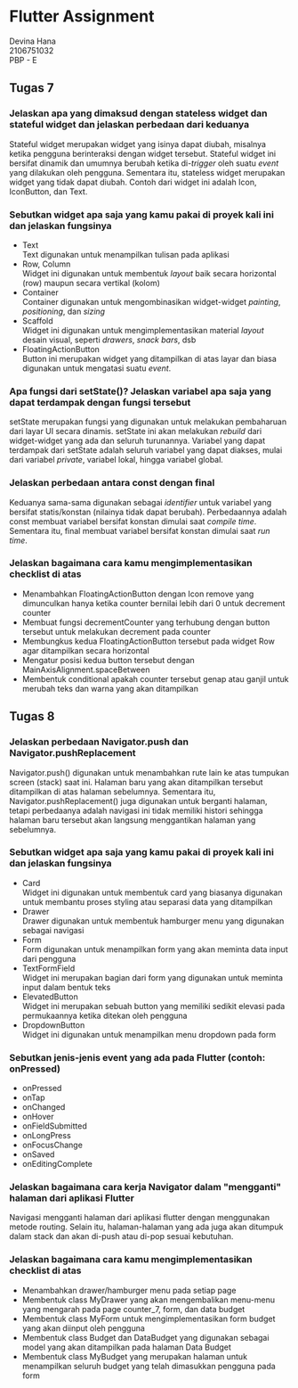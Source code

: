 # Flutter Assignment

Devina Hana<br>
2106751032<br>
PBP - E<br>

## Tugas 7
### Jelaskan apa yang dimaksud dengan stateless widget dan stateful widget dan jelaskan perbedaan dari keduanya
Stateful widget merupakan widget yang isinya dapat diubah, misalnya ketika pengguna berinteraksi dengan widget tersebut. Stateful widget ini bersifat dinamik dan umumnya berubah ketika di-_trigger_ oleh suatu _event_ yang dilakukan oleh pengguna. Sementara itu, stateless widget merupakan widget yang tidak dapat diubah. Contoh dari widget ini adalah Icon, IconButton, dan Text.

### Sebutkan widget apa saja yang kamu pakai di proyek kali ini dan jelaskan fungsinya
* Text<br>
Text digunakan untuk menampilkan tulisan pada aplikasi
* Row, Column<br>
Widget ini digunakan untuk membentuk _layout_ baik secara horizontal (row) maupun secara vertikal (kolom)
* Container <br>
Container digunakan untuk mengombinasikan widget-widget _painting_, _positioning_, dan _sizing_ 
* Scaffold <br>
Widget ini digunakan untuk mengimplementasikan material _layout_ desain visual, seperti _drawers_, _snack bars_, dsb
* FloatingActionButton <br>
Button ini merupakan widget yang ditampilkan di atas layar dan biasa digunakan untuk mengatasi suatu _event_. 

###  Apa fungsi dari setState()? Jelaskan variabel apa saja yang dapat terdampak dengan fungsi tersebut
setState merupakan fungsi yang digunakan untuk melakukan pembaharuan dari layar UI secara dinamis. setState ini akan melakukan _rebuild_ dari widget-widget yang ada dan seluruh turunannya. Variabel yang dapat terdampak dari setState adalah seluruh variabel yang dapat diakses, mulai dari variabel _private_, variabel lokal, hingga variabel global.

### Jelaskan perbedaan antara const dengan final
Keduanya sama-sama digunakan sebagai _identifier_ untuk variabel yang bersifat statis/konstan (nilainya tidak dapat berubah). Perbedaannya adalah const membuat variabel bersifat konstan dimulai saat _compile time_. Sementara itu, final membuat variabel bersifat konstan dimulai saat _run time_. 

### Jelaskan bagaimana cara kamu mengimplementasikan checklist di atas
* Menambahkan FloatingActionButton dengan Icon remove yang dimunculkan hanya ketika counter bernilai lebih dari 0 untuk decrement counter
* Membuat fungsi decrementCounter yang terhubung dengan button tersebut untuk melakukan decrement pada counter
* Membungkus kedua FloatingActionButton tersebut pada widget Row agar ditampilkan secara horizontal
* Mengatur posisi kedua button tersebut dengan MainAxisAlignment.spaceBetween
* Membentuk conditional apakah counter tersebut genap atau ganjil untuk merubah teks dan warna yang akan ditampilkan

## Tugas 8
### Jelaskan perbedaan Navigator.push dan Navigator.pushReplacement
Navigator.push() digunakan untuk menambahkan rute lain ke atas tumpukan screen (stack) saat ini. Halaman baru yang akan ditampilkan tersebut ditampilkan di atas halaman sebelumnya. Sementara itu, Navigator.pushReplacement() juga digunakan untuk berganti halaman, tetapi perbedaanya adalah navigasi ini tidak memiliki histori sehingga halaman baru tersebut akan langsung menggantikan halaman yang sebelumnya.

### Sebutkan widget apa saja yang kamu pakai di proyek kali ini dan jelaskan fungsinya
* Card<br>
Widget ini digunakan untuk membentuk card yang biasanya digunakan untuk membantu proses styling atau separasi data yang ditampilkan
* Drawer<br>
Drawer digunakan untuk membentuk hamburger menu yang digunakan sebagai navigasi
* Form<br>
Form digunakan untuk menampilkan form yang akan meminta data input dari pengguna
* TextFormField<br>
Widget ini merupakan bagian dari form yang digunakan untuk meminta input dalam bentuk teks
* ElevatedButton<br>
Widget ini merupakan sebuah button yang memiliki sedikit elevasi pada permukaannya ketika ditekan oleh pengguna
* DropdownButton<br>
Widget ini digunakan untuk menampilkan menu dropdown pada form

### Sebutkan jenis-jenis event yang ada pada Flutter (contoh: onPressed)
* onPressed
* onTap
* onChanged
* onHover
* onFieldSubmitted
* onLongPress
* onFocusChange
* onSaved
* onEditingComplete

### Jelaskan bagaimana cara kerja Navigator dalam "mengganti" halaman dari aplikasi Flutter
Navigasi mengganti halaman dari aplikasi flutter dengan menggunakan metode routing. Selain itu, halaman-halaman yang ada juga akan ditumpuk dalam stack dan akan di-push atau di-pop sesuai kebutuhan.


### Jelaskan bagaimana cara kamu mengimplementasikan checklist di atas
* Menambahkan drawer/hamburger menu pada setiap page
* Membentuk class MyDrawer yang akan mengembalikan menu-menu yang mengarah pada page counter_7, form, dan data budget
* Membentuk class MyForm untuk mengimplementasikan form budget yang akan diinput oleh pengguna
* Membentuk class Budget dan DataBudget yang digunakan sebagai model yang akan ditampilkan pada halaman Data Budget
* Membentuk class MyBudget yang merupakan halaman untuk menampilkan seluruh budget yang telah dimasukkan pengguna pada form